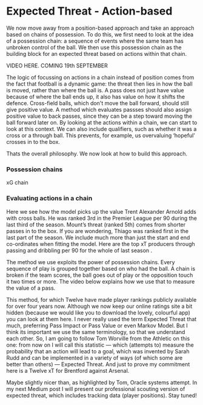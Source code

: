 Expected Threat - Action-based
==============================

We now move away from a position-based approach and take an approach based on chains of possession. 
To do this, we first need to look at the idea of a possession chain: a sequence of events 
where the same team has unbroken control of the ball. We then use this possession chain as the 
building block for an expected threat based on actions within that chain.

VIDEO HERE. COMING 19th SEPTEMBER

The logic of focussing on actions in a chain instead of position comes from the fact that
football is a dynamic game: the threat then lies in how the ball is moved, 
rather than where the ball is. A pass does not just have value because of where the ball ends up, 
it also has value on how it shifts the defence. Cross-field balls, which don't move the ball 
forward, should still give positive value. A method which evaluates passses 
should also assign positive value to back passes, since they can be a step 
toward moving the ball forward later on. By looking at the actions within a chain, we can start 
to look at this context. We can also include qualifiers, 
such as whether it was a cross or a through ball. This prevents, for example, us 
overvaluing ‘hopeful’ crosses in to the box. 

Thats the overall philosophy. We now look at how to build this approach.

### Possession chains



xG chain



### Evaluating actions in a chain

Here we see how the model picks up the value Trent Alexander Arnold adds with cross balls. 
He was ranked 3rd in the Premier League per 90 during the last third of the season. 
Mount’s threat (ranked 5th) comes from shorter passes in to the box. 
If you are wondering, Thiago was ranked first in the last part of the season.
We include much more than just the start and end co-ordinates when fitting the model. 
Here are the top xT producers through passing and dribbling per 90 for the whole of last season .

The method we use exploits the power of possession chains. Every sequence 
of play is grouped together based on who had the ball. A chain is broken if the team scores, the ball goes out of play or the opposition touch it two times or more. The video below explains how we use that to measure the value of a pass.

This method, for which Twelve have made player rankings publicly available for over four years now. Although we now keep our online ratings site a bit hidden (because we would like you to download the lovely, colourful app) you can look at them here.
I never really used the term Expected Threat that much, preferring Pass Impact or Pass Value or even Markov Model. But I think its important we use the same terminology, so that we understand each other. So, I am going to follow Tom Worville from the Athletic on this one: from now on I will call this statistic — which (attempts to) measure the probability that an action will lead to a goal, which was invented by Sarah Rudd and can be implemented in a variety of ways (of which some are better than others) — Expected Threat.
And just to prove my commitment here is a Twelve xT for Brentford against Arsenal.

Maybe slightly nicer than, as highlighted by Tom, Oracle systems attempt.
In my next Medium post I will present our professional scouting version of expected threat, which includes tracking data (player positions). Stay tuned!